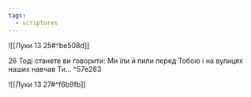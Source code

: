 ```yaml
---
tags:
  - scriptures
---
```


![[Луки 13 25#^be508d]]

26 Тоді станете ви говорити: Ми їли й пили перед Тобою і на вулицях наших навчав Ти... ^57e283

![[Луки 13 27#^f6b9fb]]